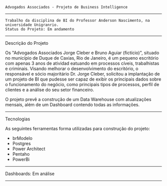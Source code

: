 	Advogados Associados - Projeto de Business Intelligence
___________________________________________________________________________________________________________________________________________________________________________________

	Trabalho da disciplina de BI do Professor Anderson Nascimento, na universidade Unigranrio.
	Status do Projeto: Em andamento

___________________________________________________________________________________________________________________________________________________________________________________

Descrição do Projeto
	
Os "Advogados Associados Jorge Cleber e Bruno Aguiar (fictício)", situado no município de Duque de Caxias, Rio de Janeiro, é um pequeno escritório com apenas 3 anos de atividad eatuando em processos cíveis, trabalhistas e criminais. Visando melhorar o desenvolvimento do escritório, o responsável e sócio majoritário Dr. Jorge Cleber, solicitou a implantação de um projeto de BI que pudesse ser capaz de exibir os principais dados sobre o funcionamento do negócio, como principais tipos de processos, perfil de clientes e a análise do seu setor financeiro.

O projeto prevê a construção de um Data Warehouse com atualizações mensais, além de um Dashboard contendo todas as informações.

___________________________________________________________________________________________________________________________________________________________________________________

Tecnologias

As seguintes ferramentas forma utilizadas para construção do projeto:
* brModelo
* Postgres
* Power Architect
* Pentaho
* PowerBi

___________________________________________________________________________________________________________________________________________________________________________________

Dashboards: Em análise

___________________________________________________________________________________________________________________________________________________________________________________
